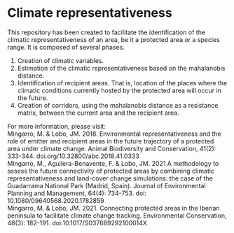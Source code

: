 # Climate representativeness

This repository has been created to facilitate the identification of the climatic representativeness of an area, be it a protected area or a species range.
It is composed of several phases.
1. Creation of climatic variables.
2. Estimation of the climatic representativeness based on the mahalanobis distance.
3. Identification of recipient areas. That is, location of the places where the climatic conditions currently hosted by the protected area will occur in the future.
4. Creation of corridors, using the mahalanobis distance as a resistance matrix, between the current area and the recipient area.

For more information, please visit:  
Mingarro, M. & Lobo, JM. 2018. Environmental representativeness and the role of emitter and recipient areas in the future trajectory of a protected area under climate change. Animal Biodiversity and Conservation, 41(2): 333-344. doi.org/10.32800/abc.2018.41.0333  
Mingarro, M., Aguilera-Benavente, F. & Lobo, JM. 2021 A methodology to assess the future connectivity of protected areas by combining climatic representativeness and land-cover change simulations: the case of the Guadarrama National Park (Madrid, Spain). Journal of Environmental Planning and Management, 64(4): 734-753. doi: 10.1080/09640568.2020.1782859  
Mingarro, M. & Lobo, JM. 2021. Connecting protected areas in the Iberian peninsula to facilitate climate change tracking. Environmental Conservation, 48(3): 182-191. doi:10.1017/S037689292100014X  